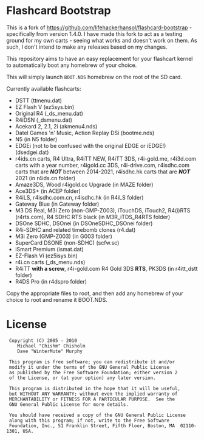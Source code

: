 # Flashcard Bootstrap

This is a fork of https://github.com/lifehackerhansol/flashcard-bootstrap - specifically from version 1.4.0.
I have made this fork to act as a testing ground for my own carts - seeing what works and doesn't work on them.
As such, I don't intend to make any releases based on my changes.

This repository aims to have an easy replacement for your flashcart kernel to automatically boot any homebrew of your choice. 

This will simply launch `BOOT.NDS` homebrew on the root of the SD card.

Currently available flashcarts:
- DSTT (ttmenu.dat)
- EZ Flash V (ez5sys.bin)
- Original R4 (_ds_menu.dat)
- R4iDSN (_dsmenu.dat)
- Acekard 2, 2.1, 2i (akmenu4.nds)
- Datel Games 'n' Music, Action Replay DSi (bootme.nds)
- N5 (in N5 folder)
- EDGEi (not to be confused with the original EDGE or iEDGE!) (dsedgei.dat)
- r4ids.cn carts, R4 Ultra, R4iTT NEW, R4iTT 3DS, r4i-gold.me, r4i3d.com carts with a year number, r4igold.cc 3DS, r4i-drive.com, r4isdhc.com carts that are ***NOT*** between 2014-2021, r4isdhc.hk carts that are ***NOT*** 2021 (in r4ids.cn folder)
- Amaze3DS, Wood r4igold.cc Upgrade (in MAZE folder)
- Ace3DS+ (in ACEP folder)
- R4iLS, r4isdhc.com.cn, r4isdhc.hk (in R4iLS folder)
- Gateway Blue (in Gateway folder)
- M3 DS Real, M3i Zero (non-GMP-Z003), iTouchDS, iTouch2, R4(i)RTS (r4rts.com), R4 SDHC RTS black (in M3R_iTDS_R4RTS folder)
- DSOne SDHC, DSOnei (in DSOneSDHC_DSOnei folder)
- R4i-SDHC and related timebomb clones (r4.dat)
- M3i Zero (GMP-Z003) (in G003 folder)
- SuperCard DSONE (non-SDHC) (scfw.sc)
- iSmart Premium (ismat.dat)
- EZ-Flash Vi (ez5isys.bin)
- r4i.cn carts (_ds_menu.nds)
- R4iTT **with a screw**, r4i-gold.com R4 Gold 3DS **RTS**, PK3DS (in r4itt_dstt folder)
- R4DS Pro (in r4dspro folder)

Copy the appropriate files to root, and then add any homebrew of your choice to root and rename it BOOT.NDS.

# License

```
 Copyright (C) 2005 - 2010
	Michael "Chishm" Chisholm
	Dave "WinterMute" Murphy

 This program is free software; you can redistribute it and/or
 modify it under the terms of the GNU General Public License
 as published by the Free Software Foundation; either version 2
 of the License, or (at your option) any later version.

 This program is distributed in the hope that it will be useful,
 but WITHOUT ANY WARRANTY; without even the implied warranty of
 MERCHANTABILITY or FITNESS FOR A PARTICULAR PURPOSE.  See the
 GNU General Public License for more details.

 You should have received a copy of the GNU General Public License
 along with this program; if not, write to the Free Software
 Foundation, Inc., 51 Franklin Street, Fifth Floor, Boston, MA  02110-1301, USA.
 ```
